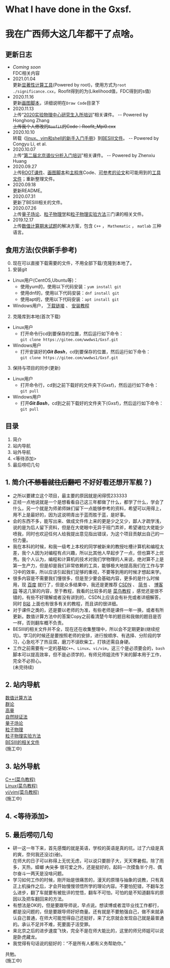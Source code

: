 # What I have done in the Gxsf.
# 我在广西师大这几年都干了点啥。
## 更新日志
- *Coming soon*  
FDC相关内容  
- 2021.01.04  
更新[显著性计算工具](https://gitee.com/wwdws1/Gxsf/tree/master/Documents%20of%20BESIII/Tools/significance.cxx)\(Powered by root\)，使用方式为`root ./significance.cxx`，Roofit得到的为\(Likelihood值，FDC得到的s值\)
- 2020.11.16  
更新[画图脚本](https://gitee.com/wwdws1/Gxsf/tree/master/Documents%20of%20BESIII/Code/Draw%20code)，详细说明在`Draw Code`目录下  
- 2020.11.13  
上传“[2020实验物理中心研究生入所培训](https://gitee.com/wwdws1/Gxsf/tree/master/Documents%20of%20BESIII/2020%20Experimental%20Physics%20Center%20Graduate%20Admission%20Training)”相关课件。 -- Powered by Honghong Zhang  
~~上传我个人修改的`Roofit`的Code：Roofit_Mpi0.cxx~~  
- 2020.10.10  
转载《[linux、vim和shell的新手入门手册](https://gitee.com/wwdws1/Gxsf/blob/master/Documents%20of%20BESIII/linux%E3%80%81vim%E5%92%8Cshell%E7%9A%84%E6%96%B0%E6%89%8B%E5%85%A5%E9%97%A8%E6%89%8B%E5%86%8C.pdf)》到[BESIII文件](https://gitee.com/wwdws1/Gxsf/tree/master/Documents%20of%20BESIII)。 -- Powered by Congyu Li, et al.  
- 2020.10.07  
上传“[第二届北京谱仪分析入门培训](https://gitee.com/wwdws1/Gxsf/tree/master/Documents%20of%20BESIII/The%202nd%20BES%20Analysis%20Introduction%20Training)”相关课件。 -- Powered by Zhenxiu Huang  
- 2020.09.27  
上传[ROOT课件](https://gitee.com/wwdws1/Gxsf/tree/master/Documents%20of%20BESIII/CERN_ROOT%20Courseware)、[画图脚本](https://gitee.com/wwdws1/Gxsf/tree/master/Documents%20of%20BESIII/Code/Draw%20code)和[主程序](https://gitee.com/wwdws1/Gxsf/tree/master/Documents%20of%20BESIII/Code/Main%20program%20code)Code、[可参考的论文](https://gitee.com/wwdws1/Gxsf/tree/master/Documents%20of%20BESIII/Paper)和可能用到的[工具文件](https://gitee.com/wwdws1/Gxsf/tree/master/Documents%20of%20BESIII/Tools)；重新整理文件。  
- 2020.09.18  
更新README。  
- 2020.07.31  
更新了BESIII相关的文件。  
- 2020.07.26  
上传[量子场论](https://gitee.com/wwdws1/Gxsf/tree/master/Quantum%20Field%20Theory)、[粒子物理学](https://gitee.com/wwdws1/Gxsf/tree/master/Particle%20Physics)和[粒子物理实验方法](https://gitee.com/wwdws1/Gxsf/tree/master/Particle%20Physics%20Experiment)三门课的相关文件。  
- 2019.12.17  
上传[数值计算期末试题](https://gitee.com/wwdws1/Gxsf/tree/master/Numeral%20Calculations/Final%20Exam)的解决方案，包含 `C++` ， `Mathematic` ， `matlab`  三种语言。  
## 食用方法\(仅供新手参考\)  
0. 现在可以直接下载需要的文件，不用全部下载/克隆到本地了。  
1. 安装git  
- Linux用户\(CentOS,Ubuntu等\)：  
    - 使用yum的，使用以下代码安装：`yum install git`  
    - 使用dnf的，使用以下代码安装：`dnf install git`  
    - 使用apt的，使用以下代码安装：`apt install git`  
- Windows用户， [下载链接](https://git-scm.com/downloads) 、 [安装教程](https://blog.csdn.net/qq_32786873/article/details/80570783)  
2. 克隆库到本地\(首次下载\)  
- Linux用户  
    - 打开命令行cd到要保存的位置，然后运行如下命令：  
    `git clone https://gitee.com/wwdws1/Gxsf.git`  
- Windows用户  
    - 打开安装好的***Git Bash***，cd到要保存的位置，然后运行如下命令：  
    `git clone https://gitee.com/wwdws1/Gxsf.git`  
3. 保持与项目的同步\(更新\)  
- Linux用户  
    - 打开命令行，cd到之前下载好的文件夹下\(Gxsf\)，然后运行如下命令：  
    `git pull`  
- Windows用户  
    - 打开***Git Bash***，cd到之前下载好的文件夹下\(Gxsf\)，然后运行如下命令：  
    `git pull`  
## 目录
1. 简介
2. 站内导航
3. 站外导航
4. <等待添加>
5. 最后唠叨几句
## 1. 简介\(~~不想看就往后翻吧~~ 不好好看还想开军舰？\)
- 之所以要建立这个项目，最主要的原因就是闲得慌233333  
- 正经一点地说就是一个是想看看自己这三年都做了什么，都学了什么，学会了什么，另一个就是为师弟师妹们留下一点能够参考的资料，希望可以用得上，用不上是最好的，因为这说明青出于蓝而胜于蓝，是好事。  
- 会的东西不多，能写出来、做成文件传上来的更是少之又少，鄙人才疏学浅，说的是为后人留下资料，但是在大佬眼中无异于班门弄斧，希望诸位大佬能少喷我，同时也欢迎任何人给我提出意见指出错误，为这个项目贡献出自己的一份力量。  
- 我在本科的时候，和我一级考上本校的同学被新来的教授吐槽计算机和编程太差，我个人因为对编程有点兴趣，所以比其他人早起步了一点，但也算不上优秀。我个人认为，编程和计算机的技术对我们学物理的人来说，绝对算不上是第一生产力，但是却是我们非常依赖的工具，能够极大地提高我们在工作与学习中的效率，所以应该引起我们足够的重视，不要等到用的时候才想起来学。  
- 很多内容是不需要我们懂很多，但是至少要会基础内容，更多的是什么时候用，现 [百度](https://www.baidu.com/) 就行了，但是众多结果中，我还是更推荐 [CSDN](https://www.csdn.net/) 、 [简书](https://www.jianshu.com/) 、 [博客园](https://www.cnblogs.com/) 等这几家的内容，至于教程，我看的比较多的是 [菜鸟教程](https://www.runoob.com/) ，感觉还是很不错的，有些不好理解或者没有讲到的，CSDN上应该会有补充或者详细解答，同时 [B站](https://www.bilibili.com/) 上面也有很多有关的教程，而且讲的很详细。  
- 对于课件之类的，还是要以老师的为准，有些老师是课件一年一换，或者有所更新。数值计算方法中的答案Copy之前看清楚今年的题目和我做的题目是否一样，否则翻车概不负责。  
- BESIII的相关文件并不全，现在还在收集整理中，所以会不定期更新\(继续挖坑\)。学习的时候还是要按照老师的安排，进行按顺序、有选择、分阶段的学习，心急吃不了热豆腐，磨刀不误砍柴工，打铁还需自身硬。  
- 工作之前需要有一定的基础`C++`、`Linux`、`vi/vim`，这三个是必须要会的，`bash`脚本可以提高效率，但不是必须学的，有师兄师姐流传下来的脚本用于工作，完全不必担心。  
\(未完待续\)  
## 2. 站内导航
[数值计算方法](https://gitee.com/wwdws1/Gxsf/tree/master/Numeral%20Calculations)  
[群论](https://gitee.com/wwdws1/Gxsf/tree/master/Group%20Theory)  
[高量](https://gitee.com/wwdws1/Gxsf/tree/master/Advanced%20Quantum%20Mechanics)  
[自然辩证法](https://gitee.com/wwdws1/Gxsf/tree/master/Dialectics%20of%20Natural%20Energy)  
[量子场论](https://gitee.com/wwdws1/Gxsf/tree/master/Quantum%20Field%20Theory)  
[粒子物理](https://gitee.com/wwdws1/Gxsf/tree/master/Particle%20Physics)  
[粒子物理实验方法](https://gitee.com/wwdws1/Gxsf/tree/master/Particle%20Physics%20Experiment)  
[BESIII的相关文件](https://gitee.com/wwdws1/Gxsf/tree/master/Documents%20of%20BESIII)  
\(施工中\)  
## 3. 站外导航
[C++\(菜鸟教程\)](https://www.runoob.com/cplusplus/cpp-tutorial.html)  
[Linux\(菜鸟教程\)](https://www.runoob.com/linux/linux-tutorial.html)  
[vi/vim\(菜鸟教程\)](https://www.runoob.com/linux/linux-vim.html)  
\(施工中\)  
## 4. <等待添加>
## 5. 最后唠叨几句
- 研一这一年下来，首先感慨的就是英语，学校的英语是真的坑，过了六级是真的爽，奈何我还没过\(~~淦~~\)。  
在师大的日子可以称得上无忧无虑，可以说只要胆子大，天天寒暑假。除了雨多，天热，蟑螂 ~~大又多~~ 很可爱之外，还是挺好的，起码一次摸鱼半个月、偶尔奋斗一两天是没啥问题。  
- 学习如何工作的时候，刚开始是很痛苦的，漫天的原理与抽象的说教，只有真正上机操作之后，才会开始慢慢领悟所学的理论内容。不要怕犯错，不翻车怎么进步，翻了车就要有被批评的觉悟，翻车不可怕，可怕的是不知道翻车的原因以及把车翻回来的方法。  
- 有想法是OK的，但是要跟导师说，早点说。想读博或者混毕业找工作都行，都是没问题的，但是要跟导师好好商量。还有就是不要勉强自己，做不来就承认自己普通，在师大可能觉得自己还挺好，来了北京就会发现自己就是最普通的。承认不足并不难，死要面子活受罪。  
- 来北京之后的进步速度飞快，完全不是在师大能比的，这里的师兄师姐可以说是卧虎藏龙。  
- 我觉得有句话说的挺好的：“不是所有人都有义务帮助你。”

共勉。  
\(施工中\)  
